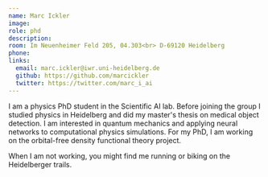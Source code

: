 ```yaml
---
name: Marc Ickler
image:
role: phd
description:
room: Im Neuenheimer Feld 205, 04.303<br> D-69120 Heidelberg
phone: 
links:
  email: marc.ickler@iwr.uni-heidelberg.de
  github: https://github.com/marcickler
  twitter: https://twitter.com/marc_i_ai
---
```


I am a physics PhD student in the Scientific AI lab. Before joining the group I studied physics in Heidelberg and did my master's thesis on medical object detection. I am interested in quantum mechanics and applying neural networks to computational physics simulations. For my PhD, I am working on the orbital-free density functional theory project.

When I am not working, you might find me running or biking on the Heidelberger trails.
